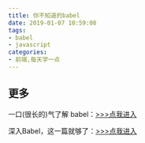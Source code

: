 ```yaml
---
title: 你不知道的babel
date: 2019-01-07 10:59:08
tags:
- babel
- javascript
categories:
- 前端,每天学一点
---
```



<!-- more -->



## 更多

一口(很长的)气了解 babel：[>>>点我进入](https://juejin.im/post/5c19c5e0e51d4502a232c1c6)

深入Babel，这一篇就够了：[>>>点我进入](https://juejin.im/post/5c21b584e51d4548ac6f6c99)